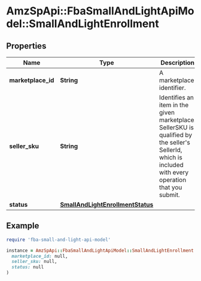 # AmzSpApi::FbaSmallAndLightApiModel::SmallAndLightEnrollment

## Properties

| Name | Type | Description | Notes |
| ---- | ---- | ----------- | ----- |
| **marketplace_id** | **String** | A marketplace identifier. |  |
| **seller_sku** | **String** | Identifies an item in the given marketplace. SellerSKU is qualified by the seller&#39;s SellerId, which is included with every operation that you submit. |  |
| **status** | [**SmallAndLightEnrollmentStatus**](SmallAndLightEnrollmentStatus.md) |  |  |

## Example

```ruby
require 'fba-small-and-light-api-model'

instance = AmzSpApi::FbaSmallAndLightApiModel::SmallAndLightEnrollment.new(
  marketplace_id: null,
  seller_sku: null,
  status: null
)
```

